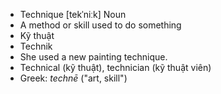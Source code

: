 - Technique [tekˈniːk] Noun  
- A method or skill used to do something  
- Kỹ thuật  
- Technik  
- She used a new painting technique.  
- Technical (kỹ thuật), technician (kỹ thuật viên)  
- Greek: *technē* ("art, skill")